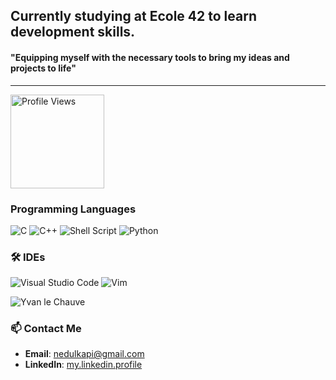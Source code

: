 ## Currently studying at Ecole 42 to learn development skills. 
#### "Equipping myself with the necessary tools to bring my ideas and projects to life"
---
<img src="https://komarev.com/ghpvc/?username=nedulk&color=green" alt="Profile Views" width="150" height="auto">



### Programming Languages

![C](https://img.shields.io/badge/C-A8B9CC?style=for-the-badge&logo=c&logoColor=white)
![C++](https://img.shields.io/badge/C++-00599C?style=for-the-badge&logo=cplusplus&logoColor=white)
![Shell Script](https://img.shields.io/badge/Shell_Script-4EAA25?style=for-the-badge&logo=gnu-bash&logoColor=white)
![Python](https://img.shields.io/badge/Python-3776AB?style=for-the-badge&logo=python&logoColor=white)

### 🛠️ IDEs

![Visual Studio Code](https://img.shields.io/badge/Visual_Studio_Code-0078D4?style=for-the-badge&logo=visual-studio-code&logoColor=white)
![Vim](https://img.shields.io/badge/Vim-019733?style=for-the-badge&logo=vim&logoColor=white)

![Yvan le Chauve](https://path/to/your/image.jpg)

### 📫 Contact Me

- **Email**: [nedulkapi@gmail.com](mailto:nedulkapi@gmail.com)
- **LinkedIn**: [my.linkedin.profile](https://linkedin.com/in/your.linkedin.profile)

